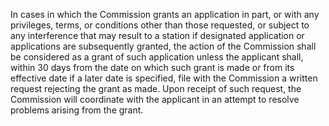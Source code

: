 In cases in which the Commission grants an application in part, or with any privileges, terms, or conditions other than those requested, or subject to any interference that may result to a station if designated application or applications are subsequently granted, the action of the Commission shall be considered as a grant of such application unless the applicant shall, within 30 days from the date on which such grant is made or from its effective date if a later date is specified, file with the Commission a written request rejecting the grant as made. Upon receipt of such request, the Commission will coordinate with the applicant in an attempt to resolve problems arising from the grant.

